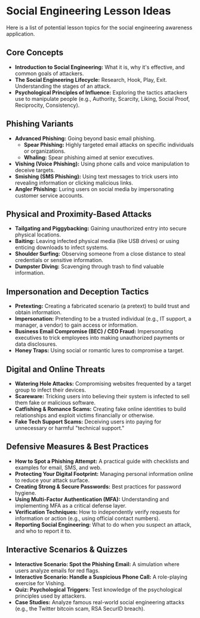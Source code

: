 # Social Engineering Lesson Ideas

Here is a list of potential lesson topics for the social engineering awareness application.

## Core Concepts
- **Introduction to Social Engineering:** What it is, why it's effective, and common goals of attackers.
- **The Social Engineering Lifecycle:** Research, Hook, Play, Exit. Understanding the stages of an attack.
- **Psychological Principles of Influence:** Exploring the tactics attackers use to manipulate people (e.g., Authority, Scarcity, Liking, Social Proof, Reciprocity, Consistency).

## Phishing Variants
- **Advanced Phishing:** Going beyond basic email phishing.
  - **Spear Phishing:** Highly targeted email attacks on specific individuals or organizations.
  - **Whaling:** Spear phishing aimed at senior executives.
- **Vishing (Voice Phishing):** Using phone calls and voice manipulation to deceive targets.
- **Smishing (SMS Phishing):** Using text messages to trick users into revealing information or clicking malicious links.
- **Angler Phishing:** Luring users on social media by impersonating customer service accounts.

## Physical and Proximity-Based Attacks
- **Tailgating and Piggybacking:** Gaining unauthorized entry into secure physical locations.
- **Baiting:** Leaving infected physical media (like USB drives) or using enticing downloads to infect systems.
- **Shoulder Surfing:** Observing someone from a close distance to steal credentials or sensitive information.
- **Dumpster Diving:** Scavenging through trash to find valuable information.

## Impersonation and Deception Tactics
- **Pretexting:** Creating a fabricated scenario (a pretext) to build trust and obtain information.
- **Impersonation:** Pretending to be a trusted individual (e.g., IT support, a manager, a vendor) to gain access or information.
- **Business Email Compromise (BEC) / CEO Fraud:** Impersonating executives to trick employees into making unauthorized payments or data disclosures.
- **Honey Traps:** Using social or romantic lures to compromise a target.

## Digital and Online Threats
- **Watering Hole Attacks:** Compromising websites frequented by a target group to infect their devices.
- **Scareware:** Tricking users into believing their system is infected to sell them fake or malicious software.
- **Catfishing & Romance Scams:** Creating fake online identities to build relationships and exploit victims financially or otherwise.
- **Fake Tech Support Scams:** Deceiving users into paying for unnecessary or harmful "technical support."

## Defensive Measures & Best Practices
- **How to Spot a Phishing Attempt:** A practical guide with checklists and examples for email, SMS, and web.
- **Protecting Your Digital Footprint:** Managing personal information online to reduce your attack surface.
- **Creating Strong & Secure Passwords:** Best practices for password hygiene.
- **Using Multi-Factor Authentication (MFA):** Understanding and implementing MFA as a critical defense layer.
- **Verification Techniques:** How to independently verify requests for information or action (e.g., using official contact numbers).
- **Reporting Social Engineering:** What to do when you suspect an attack, and who to report it to.

## Interactive Scenarios & Quizzes
- **Interactive Scenario: Spot the Phishing Email:** A simulation where users analyze emails for red flags.
- **Interactive Scenario: Handle a Suspicious Phone Call:** A role-playing exercise for Vishing.
- **Quiz: Psychological Triggers:** Test knowledge of the psychological principles used by attackers.
- **Case Studies:** Analyze famous real-world social engineering attacks (e.g., the Twitter bitcoin scam, RSA SecurID breach).
